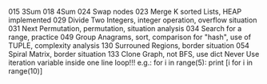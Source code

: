 015 3Sum
018 4Sum
024 Swap nodes
023 Merge K sorted Lists, HEAP implemented
029 Divide Two Integers, integer operation, overflow situation
031 Next Permutation, permutation, situation analysis
034 Search for a range, practice
049 Group Anagrams, sort, comparison for "hash", use of TUPLE, complexity analysis
130 Surrouned Regions, border situation
054 Spiral Matrix, border situation
133 Clone Graph, not BFS, use dict
    Never Use iteration variable inside one line loop!!!
    e.g.:
    for i in range(5):
        print [i for i in range(10)]
